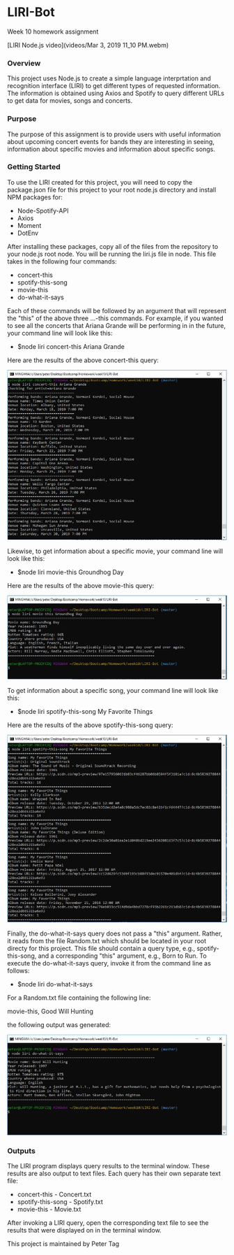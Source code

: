 # LIRI-Bot
Week 10 homework assignment

[LIRI Node.js video](videos/Mar 3, 2019 11_10 PM.webm)
### Overview
This project uses Node.js to create a simple language interprtation and recognition interface (LIRI) to get different types of requested information. The information is obtained using Axios and Spotify to query different URLs to get data for movies, songs and concerts.

### Purpose
The purpose of this assignment is to provide users with useful information about upcoming concert events for bands they are interesting in seeing, information about specific movies and information about specific songs.

### Getting Started
To use the LIRI created for this project, you will need to copy the package.json file for this project to your root node.js directory and install NPM packages for:
* Node-Spotify-API
* Axios
* Moment
* DotEnv

After installing these packages, copy all of the files from the repository to your node.js root node. You will be running the liri.js file in node. This file takes in the following four commands:
* concert-this
* spotify-this-song
* movie-this
* do-what-it-says

Each of these commands will be followed by an argument that will represent the "this" of the above three ...-this commands. For example, if you wanted to see all the concerts that Ariana Grande will be performing in in the future, your command line will look like this:

* $node liri concert-this Ariana Grande

Here are the results of the above concert-this query:

![LIRI Screenshot](images/Concert-this-ArianaGrande-screenshot.jpg)

Likewise, to get information about a specific movie, your command line will look like this:

* $node liri movie-this Groundhog Day

Here are the results of the above movie-this query:

![LIRI Screenshot](images/Movie-this-GroundhogDay-screenshot.jpg)

To get information about a specific song, your command line will look like this:

* $node liri spotify-this-song My Favorite Things

Here are the results of the above spotify-this-song query:

![LIRI Screenshot](images/Spotify-this-song-MyFavoriteThings-screenshot.jpg)

Finally, the do-what-it-says query does not pass a "this" argument. Rather, it reads from the file Random.txt which should be located in your root directy for this project. This file should contain a query type, e.g., spotify-this-song, and a corresponding "this" argument, e.g., Born to Run. To execute the do-what-it-says query, invoke it from the command line as follows:

* $node liri do-what-it-says

For a Random.txt file containing the following line:

movie-this, Good Will Hunting

the following output was generated:

![LIRI Screenshot](images/Do-what-it-says-GoodWillHunting-screenshot.jpg)

### Outputs

The LIRI program displays query results to the terminal window. These results are also output to text files. Each query has their own separate text file:
* concert-this - Concert.txt
* spotify-this-song - Spotify.txt
* movie-this - Movie.txt

After invoking a LIRI query, open the corresponding text file to see the results that were displayed on in the terminal window.


This project is maintained by Peter Tag
